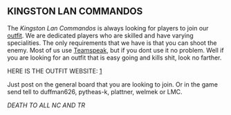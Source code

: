 ## KINGSTON LAN COMMANDOS

The *Kingston Lan Commandos* is always looking for players to join our
[outfit](outfit "wikilink"). We are dedicated players who are skilled
and have varying specialities. The only requirements that we have is
that you can shoot the enemy. Most of us use
[Teamspeak](Teamspeak "wikilink"), but if you dont use it no problem.
Well if you are looking for an outfit that is easy going and kills shit,
look no farther.

HERE IS THE OUTFIT WEBSITE: [1](http://www.kingstonlancommandos.org)

Just post on the general board that you are looking to join. Or in the
game send tell to duffman626, pytheas-k, plattner, welmek or LMC.

*DEATH TO ALL NC AND TR*